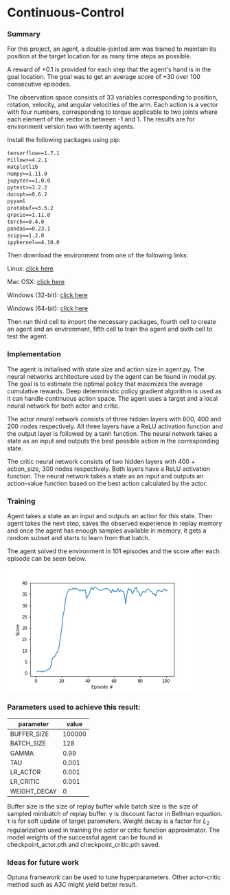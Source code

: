 # Continuous-Control
### Summary
For this project, an agent, a double-jointed arm was trained to maintain its position at the target location for as many time steps as possible.

A reward of +0.1 is provided for each step that the agent's hand is in the goal location. The goal was to get an average score of +30 over 100 consecutive episodes.

The observation space consists of 33 variables corresponding to position, rotation, velocity, and angular velocities of the arm. Each action is a vector with four numbers, corresponding to torque applicable to two joints where each element of the vector is between -1 and 1. The results are for environment version two with twenty agents.

Install the following packages using pip:
```
tensorflow==1.7.1
Pillow>=4.2.1
matplotlib
numpy>=1.11.0
jupyter==1.0.0
pytest>=3.2.2
docopt==0.6.2
pyyaml
protobuf==3.5.2
grpcio==1.11.0
torch==0.4.0
pandas==0.23.1
scipy==1.2.0
ipykernel==4.10.0
```
Then download the environment from one of the following links:

Linux: [click here](https://s3-us-west-1.amazonaws.com/udacity-drlnd/P2/Reacher/Reacher_Linux.zip)
    
Mac OSX: [click here](https://s3-us-west-1.amazonaws.com/udacity-drlnd/P2/Reacher/Reacher.app.zip)
    
Windows (32-bit): [click here](https://s3-us-west-1.amazonaws.com/udacity-drlnd/P2/Reacher/Reacher_Windows_x86.zip)
    
Windows (64-bit): [click here](https://s3-us-west-1.amazonaws.com/udacity-drlnd/P2/Reacher/Reacher_Windows_x86_64.zip)

Then run third cell to import the necessary packages, fourth cell to create an agent and an environment, fifth cell to train the agent and sixth cell to test the agent.

### Implementation
The agent is initialised with state size and action size in agent.py. The neural networks architecture used by the agent can be found in model.py. The goal is to estimate the optimal policy that maximizes the average cumulative rewards. Deep deterministic policy gradient algorithm is used as it can handle continuous action space. The agent uses a target and a local neural network for both actor and critic.

The actor neural network consists of three hidden layers with 600, 400 and 200 nodes respectively. All three layers have a ReLU activation function and the output layer is followed by a tanh function. The neural network takes a state as an input and outputs the best possible action in the corresponding state.

The critic neural network consists of two hidden layers with 400 + action_size, 300 nodes respectively. Both layers have a ReLU activation function. The neural network takes a state as an input and outputs an action-value function based on the best action calculated by the actor.

### Training
Agent takes a state as an input and outputs an action for this state. Then agent takes the next step, saves the observed experience in replay memory and once the agent has enough samples available in memory, it gets a random subset and starts to learn from that batch.

The agent solved the environment in 101 episodes and the score after each episode can be seen below.

![score](score.png)

### Parameters used to achieve this result:
| parameter | value |
| --- | --- |
| BUFFER_SIZE | 100000 |
| BATCH_SIZE | 128 |
| GAMMA | 0.99 |
| TAU | 0.001 |
| LR_ACTOR | 0.001 |
| LR_CRITIC | 0.001 |
| WEIGHT_DECAY | 0 |

Buffer size is the size of replay buffer while batch size is the size of sampled minibatch of replay buffer. &gamma; is discount factor in Bellman equation. &tau; is for soft update of target parameters. Weight decay is a factor for $L_{2}$ regularization used in training the actor or critic function approximator. The model weights of the successful agent can be found in checkpoint_actor.pth and checkpoint_critic.pth saved.

### Ideas for future work
Optuna framework can be used to tune hyperparameters. Other actor-critic method such as A3C might yield better result.